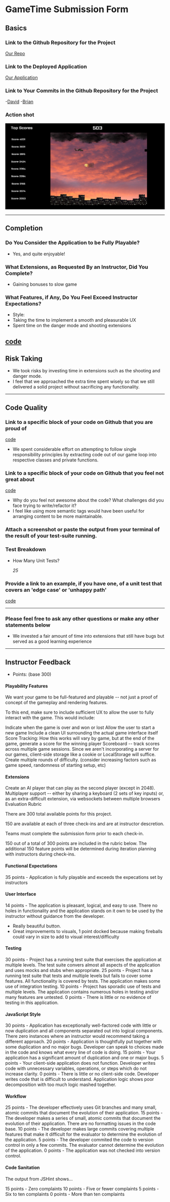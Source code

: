 # GameTime Submission Form

## Basics

### Link to the Github Repository for the Project
[Our Repo](https://github.com/damwhit/helicopter-time)

### Link to the Deployed Application
[Our Application](https://damwhit.github.io/helicopter-time/)

### Link to Your Commits in the Github Repository for the Project
-[David](https://github.com/damwhit/helicopter-time/commits?author=damwhit)
 -[Brian](https://github.com/damwhit/helicopter-time/commits?author=brianrip)

### Action shot
![Helicopter Time](./game-action.jpg)

---

## Completion

### Do You Consider the Application to be Fully Playable?
 - Yes, and quite enjoyable!

### What Extensions, as Requested By an Instructor, Did You Complete?
- Gaining bonuses to slow game

### What Features, if Any, Do You Feel Exceed Instructor Expectations?
- Style:
 - Taking the time to implement a smooth and pleasurable UX
 - Spent time on the danger mode and shooting extensions

 [code](https://github.com/damwhit/helicopter-time/blob/master/assets/stylesheets/index.css)
----

## Risk Taking
- We took risks by investing time in extensions such as the shooting and danger mode.
- I feel that we approached the extra time spent wisely so that we still delivered a solid project without sacrificing any functionality.

----

## Code Quality

### Link to a specific block of your code on Github that you are proud of

[code](https://github.com/damwhit/helicopter-time/blob/master/lib/game.js)  
- We spent considerable effort on attempting to follow single responsibility principles by extracting code out of our game loop into respective classes and private functions.

### Link to a specific block of your code on Github that you feel not great about

[code](https://github.com/damwhit/helicopter-time/blob/master/index.html)
- Why do you feel not awesome about the code? What challenges did you face trying to write/refactor it?
- I feel like using more semantic tags would have been useful for arranging content to be more maintainable.

### Attach a screenshot or paste the output from your terminal of the result of your test-suite running.

### Test Breakdown
- How Many Unit Tests?

  _25_

### Provide a link to an example, if you have one, of a unit test that covers an 'edge case' or 'unhappy path'

[code](https://github.com/damwhit/helicopter-time/blob/master/test/boundary-test.js)

-----

### Please feel free to ask any other questions or make any other statements below

- We invested a fair amount of time into extensions that still have bugs but served as a good learning experience

-----

## Instructor Feedback

- Points: (base 300)

#### Playability Features

We want your game to be full-featured and playable -- not just a proof of concept of the gameplay and rendering features.

To this end, make sure to include sufficient UX to allow the user to fully interact with the game. This would include:

Indicate when the game is over and won or lost
Allow the user to start a new game
Include a clean UI surrounding the actual game interface itself
Score Tracking: How this works will vary by game, but at the end of the game, generate a score for the winning player
Scoreboard -- track scores across multiple game sessions. Since we aren't incorporating a server for our games, client-side storage like a cookie or LocalStorage will suffice.
Create multiple rounds of difficulty. (consider increasing factors such as game speed, randomness of starting setup, etc)

#### Extensions

Create an AI player that can play as the second player (except in 2048).
Multiplayer support -- either by sharing a keyboard (2 sets of key inputs) or, as an extra-difficult extension, via websockets between multiple browsers
Evaluation Rubric

There are 300 total available points for this project.

150 are available at each of three check-ins and are at instructor descretion.

Teams must complete the submission form prior to each check-in.

150 out of a total of 300 points are included in the rubric below. The additional 150 feature points will be determined during iteration planning with instructors during check-ins.

#### Functional Expectations

35 points - Application is fully playable and exceeds the expecations set by instructors

#### User Interface

14 points - The application is pleasant, logical, and easy to use. There no holes in functionality and the application stands on it own to be used by the instructor without guidance from the developer.
- Really beautiful button.
- Great improvements to visuals, 1 point docked because making fireballs could vary in size to add to visual interest/difficulty

#### Testing

30 points - Project has a running test suite that exercises the application at multiple levels. The test suite convers almost all aspects of the application and uses mocks and stubs when appropriate.
25 points - Project has a running test suite that tests and multiple levels but fails to cover some features. All functionality is covered by tests. The application makes some use of integration testing.
10 points - Project has sporadic use of tests and multiple levels. The application contains numerous holes in testing and/or many features are untested.
0 points - There is little or no evidence of testing in this application.

#### JavaScript Style

30 points - Application has exceptionally well-factored code with little or now duplication and all components separated out into logical components. There zero instances where an instructor would recommend taking a different approach.
20 points - Application is thoughtfully put together with some duplication and no major bugs. Developer can speak to choices made in the code and knows what every line of code is doing.
15 points - Your application has a significant amount of duplication and one or major bugs.
5 points - Your client-side application does not function. Developer writes code with unnecessary variables, operations, or steps which do not increase clarity.
0 points - There is little or no client-side code. Developer writes code that is difficult to understand. Application logic shows poor decomposition with too much logic mashed together.

#### Workflow

25 points - The developer effectively uses Git branches and many small, atomic commits that document the evolution of their application.
15 points - The developer makes a series of small, atomic commits that document the evolution of their application. There are no formatting issues in the code base.
10 points - The developer makes large commits covering multiple features that make it difficult for the evaluator to determine the evolution of the application.
5 points - The developer commited the code to version control in only a few commits. The evaluator cannot determine the evolution of the application.
0 points - The application was not checked into version control.

#### Code Sanitation

The output from JSHint shows…

15 points - Zero complaints
10 points - Five or fewer complaints
5 points - Six to ten complaints
0 points - More than ten complaints
